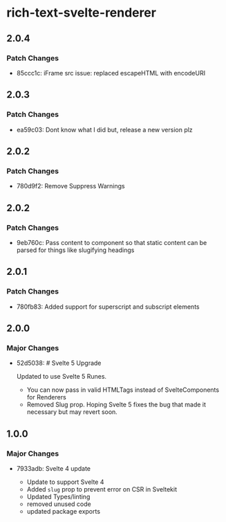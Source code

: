 # rich-text-svelte-renderer

## 2.0.4

### Patch Changes

- 85ccc1c: iFrame src issue: replaced escapeHTML with encodeURI

## 2.0.3

### Patch Changes

- ea59c03: Dont know what I did but, release a new version plz

## 2.0.2

### Patch Changes

- 780d9f2: Remove Suppress Warnings

## 2.0.2

### Patch Changes

- 9eb760c: Pass content to component so that static content can be parsed for things like slugifying headings

## 2.0.1

### Patch Changes

- 780fb83: Added support for superscript and subscript elements

## 2.0.0

### Major Changes

- 52d5038: # Svelte 5 Upgrade

  Updated to use Svelte 5 Runes.

  - You can now pass in valid HTMLTags instead of SvelteComponents for Renderers
  - Removed Slug prop. Hoping Svelte 5 fixes the bug that made it necessary but may revert soon.

## 1.0.0

### Major Changes

- 7933adb: Svelte 4 update

  - Update to support Svelte 4
  - Added `slug` prop to prevent error on CSR in Sveltekit
  - Updated Types/linting
  - removed unused code
  - updated package exports
